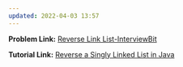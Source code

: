```yaml
---
updated: 2022-04-03 13:57
---
```

**Problem Link:** [Reverse Link List-InterviewBit](https://www.interviewbit.com/problems/reverse-linked-list/)

**Tutorial Link:** [Reverse a Singly Linked List in Java](https://youtu.be/jY-EUKXYT20)
